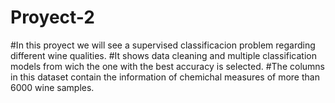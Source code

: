 # Proyect-2
#In this proyect we will see a supervised classificacion problem regarding different wine qualities.
#It shows data cleaning and multiple classification models from wich the one with the best accuracy is selected.
#The columns in this dataset contain the information of chemichal measures of more than 6000 wine samples.
